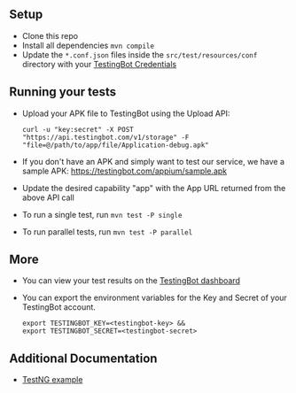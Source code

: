 ## Setup

* Clone this repo
* Install all dependencies `mvn compile`
* Update the `*.conf.json` files inside the `src/test/resources/conf` directory with your [TestingBot Credentials](https://testingbot.com/members/user/edit)

## Running your tests

- Upload your APK file to TestingBot using the Upload API:

  ```
  curl -u "key:secret" -X POST "https://api.testingbot.com/v1/storage" -F "file=@/path/to/app/file/Application-debug.apk"
  ```

- If you don't have an APK and simply want to test our service, we have a sample APK: https://testingbot.com/appium/sample.apk
- Update the desired capability "app" with the App URL returned from the above API call
- To run a single test, run `mvn test -P single`
- To run parallel tests, run `mvn test -P parallel`

## More
* You can view your test results on the [TestingBot dashboard](https://testingbot.com/members)
* You can export the environment variables for the Key and Secret of your TestingBot account.

  ```
  export TESTINGBOT_KEY=<testingbot-key> &&
  export TESTINGBOT_SECRET=<testingbot-secret>
  ```

## Additional Documentation
* [TestNG example](https://testingbot.com/support/mobile/testng.html)
